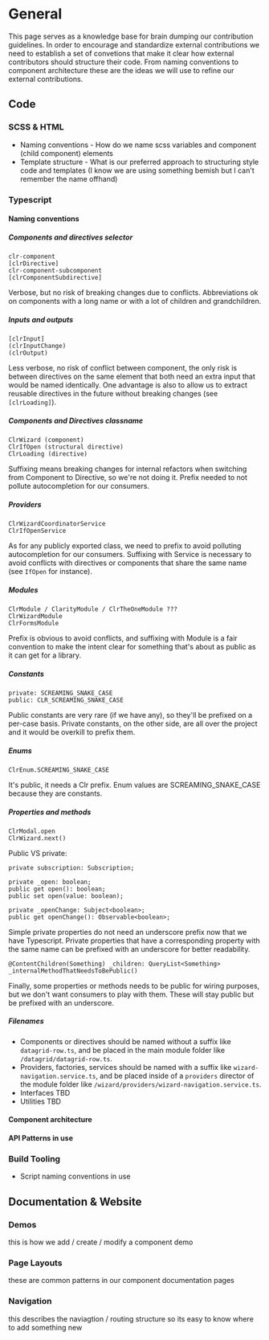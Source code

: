 # General
This page serves as a knowledge base for brain dumping our contribution guidelines. In order to encourage and standardize external contributions we need to establish a set of convetions that make it clear how external contributors should structure their code. From naming conventions to component architecture these are the ideas we will use to refine our external contributions. 

## Code

### SCSS & HTML
* Naming conventions - How do we name scss variables and component (child component) elements
* Template structure - What is our preferred approach to structuring style code and templates (I know we are using something bemish but I can't remember the name offhand)

### Typescript
#### Naming conventions
##### Components and directives selector
```
clr-component
[clrDirective]
clr-component-subcomponent
[clrComponentSubdirective]
```
Verbose, but no risk of breaking changes due to conflicts.
Abbreviations ok on components with a long name or with a lot of children and grandchildren.

##### Inputs and outputs
```
[clrInput]
(clrInputChange)
(clrOutput)
```
Less verbose, no risk of conflict between component, the only risk is between directives on the same element that both need an extra input that would be named identically.
One advantage is also to allow us to extract reusable directives in the future without breaking changes (see `[clrLoading]`).

##### Components and Directives classname
```
ClrWizard (component)
ClrIfOpen (structural directive)
ClrLoading (directive)
```

Suffixing means breaking changes for internal refactors when switching from Component to Directive, so we're not doing it.
Prefix needed to not pollute autocompletion for our consumers.

##### Providers
```
ClrWizardCoordinatorService
ClrIfOpenService
```
As for any publicly exported class, we need to prefix to avoid polluting autocompletion for our consumers. Suffixing with Service is necessary to avoid conflicts with directives or components that share the same name (see 
`IfOpen` for instance).

##### Modules
```
ClrModule / ClarityModule / ClrTheOneModule ???
ClrWizardModule
ClrFormsModule
```
Prefix is obvious to avoid conflicts, and suffixing with Module is a fair convention to make the intent clear for something that's about as public as it can get for a library.

##### Constants
```
private: SCREAMING_SNAKE_CASE
public: CLR_SCREAMING_SNAKE_CASE
```
Public constants are very rare (if we have any), so they'll be prefixed on a per-case basis. Private constants, on the other side, are all over the project and it would be overkill to prefix them.

##### Enums
```
ClrEnum.SCREAMING_SNAKE_CASE
```
It's public, it needs a Clr prefix. Enum values are SCREAMING_SNAKE_CASE because they are constants.

##### Properties and methods
```
ClrModal.open
ClrWizard.next()
```
Public VS private:
```
private subscription: Subscription;

private _open: boolean;
public get open(): boolean;
public set open(value: boolean);

private _openChange: Subject<boolean>;
public get openChange(): Observable<boolean>;
```
Simple private properties do not need an underscore prefix now that we have Typescript.
Private properties that have a corresponding property with the same name can be prefixed with an underscore for better readability.
```
@ContentChildren(Something) _children: QueryList<Something>
_internalMethodThatNeedsToBePublic()
```
Finally, some properties or methods needs to be public for wiring purposes, but we don't want consumers to play with them. These will stay public but be prefixed with an underscore.

##### Filenames

* Components or directives should be named without a suffix like `datagrid-row.ts`, and be placed in the main module folder like `/datagrid/datagrid-row.ts`.
* Providers, factories, services should be named with a suffix like `wizard-navigation.service.ts`, and be placed inside of a `providers` director of the module folder like `/wizard/providers/wizard-navigation.service.ts`.
* Interfaces TBD
* Utilities TBD

#### Component architecture
#### API Patterns in use



### Build Tooling
* Script naming conventions in use

## Documentation & Website
### Demos
this is how we add / create / modify a component demo
### Page Layouts
these are common patterns in our component documentation pages
### Navigation
this describes the naviagtion / routing structure so its easy to know where to add something new
